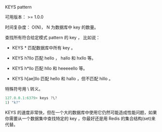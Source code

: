 KEYS pattern

可用版本： >= 1.0.0

时间复杂度： O(N)， N 为数据库中 key 的数量。

查找所有符合给定模式 pattern 的 key ， 比如说：

- KEYS * 匹配数据库中所有 key 。

- KEYS h?llo 匹配 hello ， hallo 和 hxllo 等。

- KEYS h*llo 匹配 hllo 和 heeeeello 等。

- KEYS h[ae]llo 匹配 hello 和 hallo ，但不匹配 hillo 。

特殊符号用 \ 转义。

```javascript
127.0.0.1:6379> keys ?\?
1) "k?"
```



KEYS 的速度非常快，但在一个大的数据库中使用它仍然可能造成性能问题，如果你需要从一个数据集中查找特定的 key ，你最好还是用 Redis 的集合结构(set)来代替。